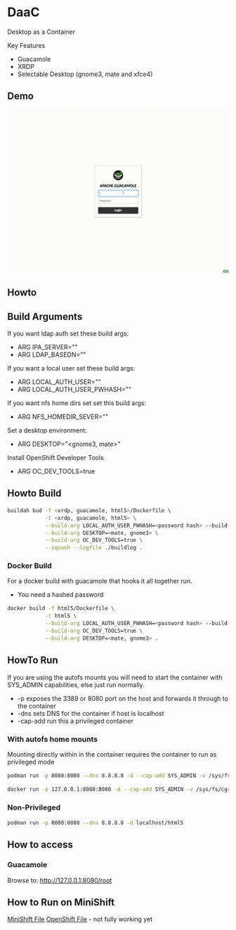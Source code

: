 # DaaC

Desktop as a Container

Key Features

* Guacamole
* XRDP
* Selectable Desktop (gnome3, mate and xfce4)

## Demo

!['HTML5-DaaC Demo'](demo/HTML5-DaaC.gif)

## Howto

## Build Arguments

If you want ldap auth set these build args:
* ARG IPA_SERVER="<server name>"
* ARG LDAP_BASEDN="<ldap base dn>"

If you want a local user set these build args:
* ARG LOCAL_AUTH_USER="<username>"
* ARG LOCAL_AUTH_USER_PWHASH=""

If you want nfs home dirs set set this build args:
* ARG NFS_HOMEDIR_SEVER=""

Set a desktop environment:
* ARG DESKTOP="<gnome3, mate>"

Install OpenShift Developer Tools
* ARG OC_DEV_TOOLS=true

## Howto Build

```bash
buildah bud -f <xrdp, guacamole, html5>/Dockerfile \
            -t <xrdp, guacamole, html5> \
            --build-arg LOCAL_AUTH_USER_PWHASH=<password hash> --build-arg LOCAL_AUTH_USER=<user> \
            --build-arg DESKTOP=<mate, gnome3> \
            --build-arg OC_DEV_TOOLS=true \
            --squash --logfile ./buildlog .
```

### Docker Build
For a docker build with guacamole that hooks it all together run.

* You need a hashed password

```bash
docker build -f html5/Dockerfile \
            -t html5 \
            --build-arg LOCAL_AUTH_USER_PWHASH=<password hash> --build-arg LOCAL_AUTH_USER=<user> \
            --build-arg OC_DEV_TOOLS=true \
            --build-arg DESKTOP=<mate, gnome3> .
```

## HowTo Run

If you are using the autofs mounts you will need to start the container with SYS_ADMIN capabilities, else just run normally.

* -p exposes the 3389 or 8080 port on the host and forwards it through to the container
* -dns sets DNS for the container if host is localhost
* -cap-add run this a privileged container

### With autofs home mounts

Mounting directly within in the container requires the container to run as privileged mode

```bash
podman run -p 8080:8080 --dns 8.8.8.8 -d --cap-add SYS_ADMIN -v /sys/fs/cgroup:/sys/fs/cgroup:ro  localhost/<xrdp, guacamole, html5>
```

```bash
docker run -p 127.0.0.1:8080:8080 -d --cap-add SYS_ADMIN -v /sys/fs/cgroup:/sys/fs/cgroup:ro <xrdp, guacamole, html5>
```

### Non-Privileged

```bash
podman run -p 8080:8080 --dns 8.8.8.8 -d localhost/html5
```

## How to access

### Guacamole

Browse to: http://127.0.0.1:8080/root

## How to Run on MiniShift
[MiniShift File](documentation/Run_on_minishift.md)
[OpenShift File](documentation/Run_on_OpenShift_Cluster.md) - not fully working yet
